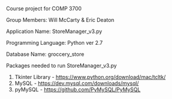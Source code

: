 Course project for COMP 3700

Group Members: Will McCarty & Eric Deaton

Application Name: StoreManager_v3.py

Programming Language: Python ver 2.7

Database Name: groccery_store

Packages needed to run StoreManager_v3.py
  1. Tkinter Library - https://www.python.org/download/mac/tcltk/
  2. MySQL - https://dev.mysql.com/downloads/mysql/
  3. pyMySQL - https://github.com/PyMySQL/PyMySQL
  
  
